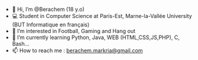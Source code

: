 - 👋 Hi, I’m @Berachem (18 y.o)
- 💻 Student in Computer Science at Paris-Est, Marne-la-Vallée University (BUT Informatique en français)
- 👀 I’m interested in Football, Gaming and Hang out
- 🌱 I’m currently learning Python, Java, WEB (HTML,CSS,JS,PHP), C, Bash...
- 📫 How to reach me : berachem.markria@gmail.com

<!---
Berachem/Berachem is a ✨ special ✨ repository because its `README.md` (this file) appears on your GitHub profile.
You can click the Preview link to take a look at your changes.
--->
